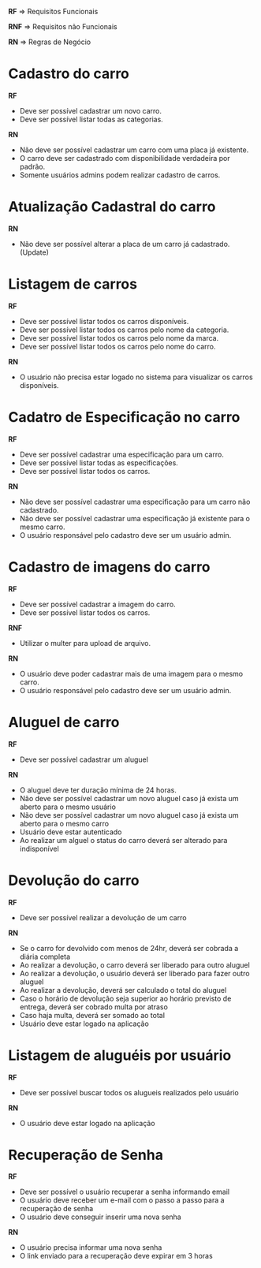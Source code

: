 **RF** => Requisitos Funcionais

**RNF** => Requisitos não Funcionais

**RN** => Regras de Negócio

# Cadastro do carro

**RF** 
- Deve ser possível cadastrar um novo carro.
- Deve ser possível listar todas as categorias.

**RN** 
- Não deve ser possível cadastrar um carro com uma placa já existente.
- O carro deve ser cadastrado com disponibilidade verdadeira por padrão.
- Somente usuários admins podem realizar cadastro de carros.
  
# Atualização Cadastral do carro

**RN** 
- Não deve ser possível alterar a placa de um carro já cadastrado. (Update)

# Listagem de carros

**RF** 
- Deve ser possível listar todos os carros disponíveis.
- Deve ser possível listar todos os carros pelo nome da categoria.
- Deve ser possível listar todos os carros pelo nome da marca.
- Deve ser possível listar todos os carros pelo nome do carro.

**RN**
- O usuário não precisa estar logado no sistema para visualizar os carros disponíveis.

# Cadatro de Especificação no carro

**RF** 
- Deve ser possível cadastrar uma especificação para um carro.
- Deve ser possível listar todas as especificações.
- Deve ser possível listar todos os carros.
  
**RN**
- Não deve ser possível cadastrar uma especificação para um carro não cadastrado.
- Não deve ser possível cadastrar uma especificação já existente para o mesmo carro.
- O usuário responsável pelo cadastro deve ser um usuário admin.

# Cadastro de imagens do carro

**RF**
- Deve ser possível cadastrar a imagem do carro.
- Deve ser possível listar todos os carros.
  
**RNF** 
- Utilizar o multer para upload de arquivo.

**RN** 
- O usuário deve poder cadastrar mais de uma imagem para o mesmo carro.
- O usuário responsável pelo cadastro deve ser um usuário admin.
  
# Aluguel de carro

**RF**
- Deve ser possível cadastrar um aluguel

**RN** 
- O aluguel deve ter duração mínima de 24 horas.
- Não deve ser possível cadastrar um novo aluguel caso já exista um aberto para o mesmo usuário
- Não deve ser possível cadastrar um novo aluguel caso já exista um aberto para o mesmo carro
- Usuário deve estar autenticado
- Ao realizar um alguel o status do carro deverá ser alterado para indisponível
  
# Devolução do carro

**RF**
- Deve ser possível realizar a devolução de um carro

**RN** 
- Se o carro for devolvido com menos de 24hr, deverá ser cobrada a diária completa
- Ao realizar a devolução, o carro deverá ser liberado para outro aluguel
- Ao realizar a devolução, o usuário deverá ser liberado para fazer outro aluguel
- Ao realizar a devolução, deverá ser calculado o total do aluguel
- Caso o horário de devolução seja superior ao horário previsto de entrega, deverá ser cobrado multa por atraso
- Caso haja multa, deverá ser somado ao total
- Usuário deve estar logado na aplicação

# Listagem de aluguéis por usuário

**RF**
- Deve ser possível buscar todos os alugueis realizados pelo usuário

**RN** 
- O usuário deve estar logado na aplicação

# Recuperação de Senha

**RF**
- Deve ser possível o usuário recuperar a senha informando email
- O usuário deve receber um e-mail com o passo a passo para a recuperação de senha
- O usuário deve conseguir inserir uma nova senha

**RN**
- O usuário precisa informar uma nova senha
- O link enviado para a recuperação deve expirar em 3 horas
